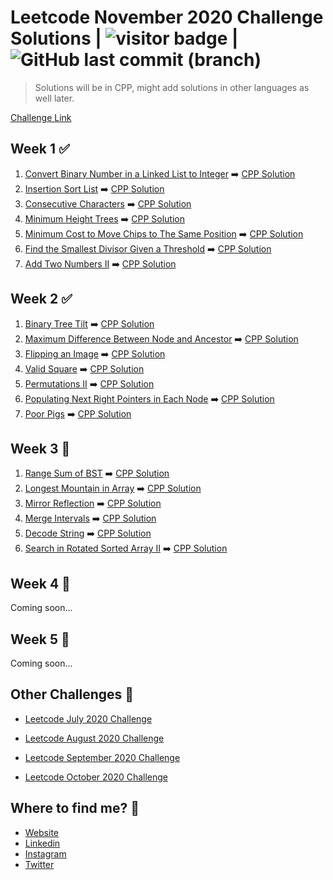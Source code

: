 # Leetcode November 2020 Challenge Solutions | <img src="https://visitor-badge.laobi.icu/badge?page_id=akashrajpurohit.leetcode-november-2020" alt="visitor badge"/> | ![GitHub last commit (branch)](https://img.shields.io/github/last-commit/AkashRajpurohit/leetcode-november-2020-challenge/master)

> Solutions will be in CPP, might add solutions in other languages as well later.

[Challenge Link](https://leetcode.com/explore/challenge/card/november-leetcoding-challenge/)

## Week 1 ✅
1. [Convert Binary Number in a Linked List to Integer](https://leetcode.com/explore/challenge/card/november-leetcoding-challenge/564/week-1-november-1st-november-7th/3516/) ➡️ [CPP Solution](Week1/getDecimalValue.cpp)
2. [Insertion Sort List](https://leetcode.com/explore/challenge/card/november-leetcoding-challenge/564/week-1-november-1st-november-7th/3517/) ➡️ [CPP Solution](Week1/insertionSortList.cpp)
3. [Consecutive Characters](https://leetcode.com/explore/challenge/card/november-leetcoding-challenge/564/week-1-november-1st-november-7th/3518/) ➡️ [CPP Solution](Week1/maxPower.cpp)
4. [Minimum Height Trees](https://leetcode.com/explore/challenge/card/november-leetcoding-challenge/564/week-1-november-1st-november-7th/3519/) ➡️ [CPP Solution](Week1/findMinHeightTrees.cpp)
5. [Minimum Cost to Move Chips to The Same Position](https://leetcode.com/explore/challenge/card/november-leetcoding-challenge/564/week-1-november-1st-november-7th/3520/) ➡️ [CPP Solution](Week1/minCostToMoveChips.cpp)
6. [Find the Smallest Divisor Given a Threshold](https://leetcode.com/explore/challenge/card/november-leetcoding-challenge/564/week-1-november-1st-november-7th/3521/) ➡️ [CPP Solution](Week1/smallestDivisor.cpp)
7. [Add Two Numbers II](https://leetcode.com/explore/challenge/card/november-leetcoding-challenge/564/week-1-november-1st-november-7th/3522/) ➡️ [CPP Solution](Week1/addTwoNumbers.cpp)

## Week 2 ✅
1. [Binary Tree Tilt](https://leetcode.com/explore/challenge/card/november-leetcoding-challenge/565/week-2-november-8th-november-14th/3524/) ➡️ [CPP Solution](Week2/findTilt.cpp)
2. [Maximum Difference Between Node and Ancestor](https://leetcode.com/explore/challenge/card/november-leetcoding-challenge/565/week-2-november-8th-november-14th/3525/) ➡️ [CPP Solution](Week2/maxAncestorDiff.cpp)
3. [Flipping an Image](https://leetcode.com/explore/challenge/card/november-leetcoding-challenge/565/week-2-november-8th-november-14th/3526/) ➡️ [CPP Solution](Week2/flipAndInvertImage.cpp)
4. [Valid Square](https://leetcode.com/explore/challenge/card/november-leetcoding-challenge/565/week-2-november-8th-november-14th/3527/) ➡️ [CPP Solution](Week2/validSquare.cpp)
5. [Permutations II](https://leetcode.com/explore/challenge/card/november-leetcoding-challenge/565/week-2-november-8th-november-14th/3528/) ➡️ [CPP Solution](Week2/permuteUnique.cpp)
6. [Populating Next Right Pointers in Each Node](https://leetcode.com/explore/challenge/card/november-leetcoding-challenge/565/week-2-november-8th-november-14th/3529/) ➡️ [CPP Solution](Week2/connect.cpp)
7. [Poor Pigs](https://leetcode.com/explore/challenge/card/november-leetcoding-challenge/565/week-2-november-8th-november-14th/3530/) ➡️ [CPP Solution](Week2/poorPigs.cpp)

## Week 3 🚧
1. [Range Sum of BST](https://leetcode.com/explore/challenge/card/november-leetcoding-challenge/566/week-3-november-15th-november-21st/3532/) ➡️ [CPP Solution](Week3/rangeSumBST.cpp)
2. [Longest Mountain in Array](https://leetcode.com/explore/challenge/card/november-leetcoding-challenge/566/week-3-november-15th-november-21st/3533/) ➡️ [CPP Solution](Week3/longestMountain.cpp)
3. [Mirror Reflection](https://leetcode.com/explore/challenge/card/november-leetcoding-challenge/566/week-3-november-15th-november-21st/3534/) ➡️ [CPP Solution](Week3/mirrorReflection.cpp)
4. [Merge Intervals](https://leetcode.com/explore/challenge/card/november-leetcoding-challenge/566/week-3-november-15th-november-21st/3535/) ➡️ [CPP Solution](Week3/merge.cpp)
5. [Decode String](https://leetcode.com/explore/challenge/card/november-leetcoding-challenge/566/week-3-november-15th-november-21st/3536/) ➡️ [CPP Solution](Week3/decodeString.cpp)
6. [Search in Rotated Sorted Array II](https://leetcode.com/explore/challenge/card/november-leetcoding-challenge/566/week-3-november-15th-november-21st/3537/) ➡️ [CPP Solution](Week3/search.cpp)

## Week 4 🚧
Coming soon...

## Week 5 🚧
Coming soon...

## Other Challenges 💪

- [Leetcode July 2020 Challenge](https://github.com/AkashRajpurohit/leetcode-july-2020-challenge)

- [Leetcode August 2020 Challenge](https://github.com/AkashRajpurohit/leetcode-august-2020-challenge)

- [Leetcode September 2020 Challenge](https://github.com/AkashRajpurohit/leetcode-september-2020-challenge)

- [Leetcode October 2020 Challenge](https://github.com/AkashRajpurohit/leetcode-october-2020-challenge)
  
## Where to find me? 🌟

- [Website](https://akashrajpurohit.cf/)
- [Linkedin](https://www.linkedin.com/in/AkashRajpurohit)
- [Instagram](https://www.instagram.com/akashwho.codes)
- [Twitter](https://www.twitter.com/AkashWhoCodes)